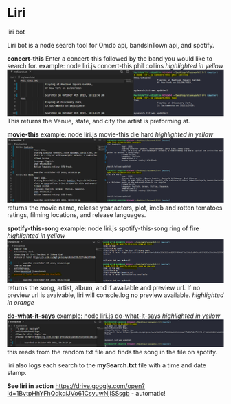 # Liri
liri bot



Liri bot is a node search tool for Omdb api, bandsInTown api, and spotify. 

**concert-this**
Enter a concert-this followed by the band you would like to search for.
example: node liri.js concert-this phil collins
*highlighted in yellow*
![concert-this](https://github.com/MattRoger/Liri/blob/master/liri/concert-this.png?raw=true)
This returns the Venue, state, and city the artist is preforming at.

**movie-this**
example: node liri.js movie-this die hard
*highlighted in yellow*
![movie-this](https://github.com/MattRoger/Liri/blob/master/liri/movie-this.png?raw=true)
returns the movie name, release year,actors, plot, imdb and rotten tomatoes ratings, filming locations, and release languages. 

**spotify-this-song**
example: node liri.js spotify-this-song ring of fire
*highlighted in yellow*
![spotify-this](https://github.com/MattRoger/Liri/blob/master/liri/spotitfy-this.png?raw=true)
returns the song, artist, album, and if available and preview url. 
If no preview url is avaivable, liri will console.log no preview available.
*highlighted in orange*

**do-what-it-says**
example: node liri.js do-what-it-says
*highlighted in yellow*
![do-what-it-says-this](https://github.com/MattRoger/Liri/blob/master/liri/do-what-it-says.png?raw=true)
this reads from the random.txt file and finds the song in the file on spotify.

liri also logs each search to the **mySearch.txt** file with a time and date stamp. 

**See liri in action**
https://drive.google.com/open?id=1BvtpHhYFhQdkqiJVo61CsyuwNjISSsgb - automatic!

